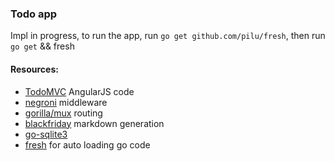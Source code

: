 ### Todo app

Impl in progress, to run the app, run `go get github.com/pilu/fresh`, then run `go get` && fresh

#### Resources:
* [TodoMVC](http://todomvc.com/) AngularJS code
* [negroni]("github.com/codegangsta/negroni") middleware
* [gorilla/mux](	"github.com/gorilla/mux")  routing
*	[blackfriday]("github.com/russross/blackfriday")  markdown generation
* [go-sqlite3]("github.com/mattn/go-sqlite3")
* [fresh](https://github.com/pilu/fresh) for auto loading go code
